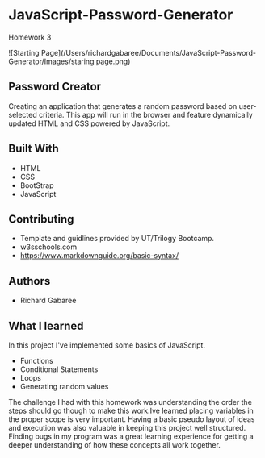 # JavaScript-Password-Generator
Homework 3

![Starting Page](/Users/richardgabaree/Documents/JavaScript-Password-Generator/Images/staring page.png)  

## **Password Creator**

Creating an application that generates a random password based on user-selected criteria. This app will run in the browser and feature dynamically updated HTML and CSS powered by JavaScript.

## **Built With**

* HTML
* CSS
* BootStrap
* JavaScript

## **Contributing**

* Template and guidlines provided by UT/Trilogy Bootcamp.
* w3sschools.com
* https://www.markdownguide.org/basic-syntax/

## **Authors**

* Richard Gabaree

## **What I learned**

In this project I've implemented some basics of JavaScript.

* Functions
* Conditional Statements
* Loops
* Generating random values

The challenge I had with this homework was understanding the order the steps should go though to make this work.Ive learned placing variables in the proper scope is very important. Having a basic pseudo layout of ideas and execution was also valuable in keeping this project well structured. Finding bugs in my program was a great learning experience for getting a deeper understanding of how these concepts all work together.